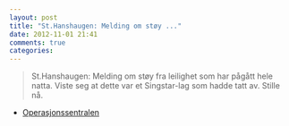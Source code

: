 ```yaml
---
layout: post
title: "St.Hanshaugen: Melding om støy ..."
date: 2012-11-01 21:41
comments: true
categories: 
---
```


> St.Hanshaugen: Melding om støy fra leilighet som har pågått hele natta. Viste seg at dette var et Singstar-lag som hadde tatt av. Stille nå. 
- [Operasjonssentralen](http://twitter.com/oslopolitiops/statuses/264225739484848128)

